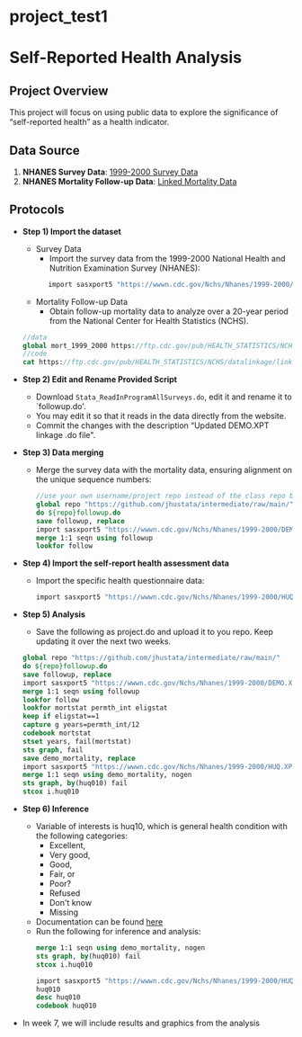 # project_test1
# Self-Reported Health Analysis

## Project Overview
This project will focus on using public data to explore the significance of “self-reported health” as a health indicator.

## Data Source
1. **NHANES Survey Data**: [1999-2000 Survey Data](https://wwwn.cdc.gov/Nchs/Nhanes/1999-2000/DEMO.XPT)
2. **NHANES Mortality Follow-up Data**: [Linked Mortality Data](https://ftp.cdc.gov/pub/HEALTH_STATISTICS/NCHS/datalinkage/linked_mortality/NHANES_1999_2000_MORT_2019_PUBLIC.dat)
   
## Protocols

- **Step 1) Import the dataset**
  * Survey Data
     * Import the survey data from the 1999-2000 National Health and Nutrition Examination Survey (NHANES):
    ```stata
       import sasxport5 "https://wwwn.cdc.gov/Nchs/Nhanes/1999-2000/DEMO.XPT", clear
    ```
   * Mortality Follow-up Data
      * Obtain follow-up mortality data to analyze over a 20-year period from the National Center for Health Statistics (NCHS). 
   ```stata
   //data
   global mort_1999_2000 https://ftp.cdc.gov/pub/HEALTH_STATISTICS/NCHS/datalinkage/linked_mortality/NHANES_1999_2000_MORT_2019_PUBLIC.dat
   //code
   cat https://ftp.cdc.gov/pub/HEALTH_STATISTICS/NCHS/datalinkage/linked_mortality/Stata_ReadInProgramAllSurveys.do
   ```

- **Step 2) Edit and Rename Provided Script**
  * Download `Stata_ReadInProgramAllSurveys.do`, edit it and rename it to `followup.do'.
  * You may edit it so that it reads in the data directly from the website.
  * Commit the changes with the description “Updated DEMO.XPT linkage .do file".

- **Step 3) Data merging**
  * Merge the survey data with the mortality data, ensuring alignment on the unique sequence numbers:
    ```stata
    //use your own username/project repo instead of the class repo below
    global repo "https://github.com/jhustata/intermediate/raw/main/"
    do ${repo}followup.do
    save followup, replace 
    import sasxport5 "https://wwwn.cdc.gov/Nchs/Nhanes/1999-2000/DEMO.XPT", clear
    merge 1:1 seqn using followup
    lookfor follow
    ```

- **Step 4) Import the self-report health assessment data**
  * Import the specific health questionnaire data:
    ```stata
    import sasxport5 "https://wwwn.cdc.gov/Nchs/Nhanes/1999-2000/HUQ.XPT", clear
    ```

- **Step 5) Analysis**
  * Save the following as project.do and upload it to you repo. Keep updating it over the next two weeks.
  ```stata
  global repo "https://github.com/jhustata/intermediate/raw/main/"
  do ${repo}followup.do
  save followup, replace 
  import sasxport5 "https://wwwn.cdc.gov/Nchs/Nhanes/1999-2000/DEMO.XPT", clear
  merge 1:1 seqn using followup
  lookfor follow
  lookfor mortstat permth_int eligstat 
  keep if eligstat==1
  capture g years=permth_int/12
  codebook mortstat
  stset years, fail(mortstat)
  sts graph, fail
  save demo_mortality, replace 
  import sasxport5 "https://wwwn.cdc.gov/Nchs/Nhanes/1999-2000/HUQ.XPT", clear 
  merge 1:1 seqn using demo_mortality, nogen
  sts graph, by(huq010) fail
  stcox i.huq010
  ```

- **Step 6) Inference**
  * Variable of interests is huq10, which is general health condition with the following categories:
       * Excellent,
       * Very good,
       * Good,
       * Fair, or
       * Poor?
       * Refused
       * Don't know
       * Missing
  * Documentation can be found [here](https://wwwn.cdc.gov/Nchs/Nhanes/1999-2000/HUQ.htm#HUQ010)
  * Run the following for inference and analysis:
    ```stata
    merge 1:1 seqn using demo_mortality, nogen
    sts graph, by(huq010) fail
    stcox i.huq010
    ```
    ```stata
    import sasxport5 "https://wwwn.cdc.gov/Nchs/Nhanes/1999-2000/HUQ.XPT", clear 
    huq010 
    desc huq010
    codebook huq010
    ```

* In week 7, we will include results and graphics from the analysis 
